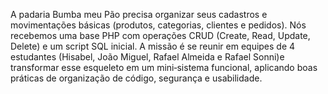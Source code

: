 A padaria Bumba meu Pão precisa organizar seus cadastros e movimentações básicas 
(produtos, categorias, clientes e pedidos). Nós recebemos uma base PHP com operações 
CRUD (Create, Read, Update, Delete) e um script SQL inicial. A missão é se reunir em 
equipes de 4 estudantes (Hisabel, João Miguel, Rafael Almeida e Rafael Sonni)e transformar 
esse esqueleto em um mini‑sistema funcional, aplicando boas práticas de organização de código, 
segurança e usabilidade.


